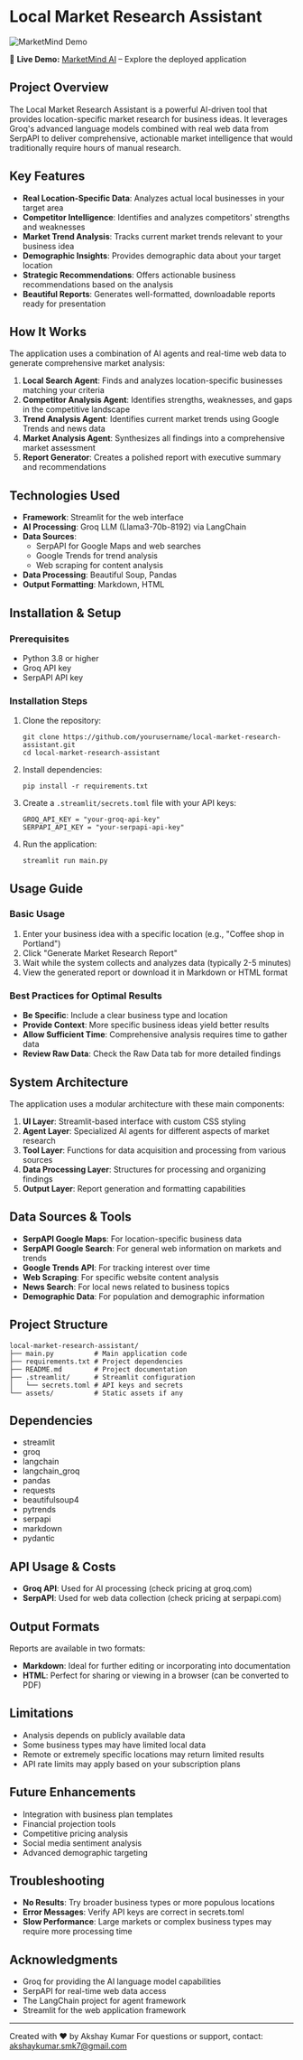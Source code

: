 # Local Market Research Assistant

![MarketMind Demo](assets/marketmind.gif)

🚀 **Live Demo:** [MarketMind AI](https://market-mind-ai-1.onrender.com) – Explore the deployed application

## Project Overview
The Local Market Research Assistant is a powerful AI-driven tool that provides location-specific market research for business ideas. It leverages Groq's advanced language models combined with real web data from SerpAPI to deliver comprehensive, actionable market intelligence that would traditionally require hours of manual research.

## Key Features
- **Real Location-Specific Data**: Analyzes actual local businesses in your target area
- **Competitor Intelligence**: Identifies and analyzes competitors' strengths and weaknesses
- **Market Trend Analysis**: Tracks current market trends relevant to your business idea
- **Demographic Insights**: Provides demographic data about your target location
- **Strategic Recommendations**: Offers actionable business recommendations based on the analysis
- **Beautiful Reports**: Generates well-formatted, downloadable reports ready for presentation

## How It Works
The application uses a combination of AI agents and real-time web data to generate comprehensive market analysis:

1. **Local Search Agent**: Finds and analyzes location-specific businesses matching your criteria
2. **Competitor Analysis Agent**: Identifies strengths, weaknesses, and gaps in the competitive landscape
3. **Trend Analysis Agent**: Identifies current market trends using Google Trends and news data
4. **Market Analysis Agent**: Synthesizes all findings into a comprehensive market assessment
5. **Report Generator**: Creates a polished report with executive summary and recommendations

## Technologies Used
- **Framework**: Streamlit for the web interface
- **AI Processing**: Groq LLM (Llama3-70b-8192) via LangChain
- **Data Sources**:
  - SerpAPI for Google Maps and web searches
  - Google Trends for trend analysis
  - Web scraping for content analysis
- **Data Processing**: Beautiful Soup, Pandas
- **Output Formatting**: Markdown, HTML

## Installation & Setup

### Prerequisites
- Python 3.8 or higher
- Groq API key
- SerpAPI API key

### Installation Steps
1. Clone the repository:
   ```
   git clone https://github.com/yourusername/local-market-research-assistant.git
   cd local-market-research-assistant
   ```

2. Install dependencies:
   ```
   pip install -r requirements.txt
   ```

3. Create a `.streamlit/secrets.toml` file with your API keys:
   ```
   GROQ_API_KEY = "your-groq-api-key"
   SERPAPI_API_KEY = "your-serpapi-api-key"
   ```

4. Run the application:
   ```
   streamlit run main.py
   ```

## Usage Guide

### Basic Usage
1. Enter your business idea with a specific location (e.g., "Coffee shop in Portland")
2. Click "Generate Market Research Report"
3. Wait while the system collects and analyzes data (typically 2-5 minutes)
4. View the generated report or download it in Markdown or HTML format

### Best Practices for Optimal Results
- **Be Specific**: Include a clear business type and location
- **Provide Context**: More specific business ideas yield better results
- **Allow Sufficient Time**: Comprehensive analysis requires time to gather data
- **Review Raw Data**: Check the Raw Data tab for more detailed findings

## System Architecture
The application uses a modular architecture with these main components:

1. **UI Layer**: Streamlit-based interface with custom CSS styling
2. **Agent Layer**: Specialized AI agents for different aspects of market research
3. **Tool Layer**: Functions for data acquisition and processing from various sources
4. **Data Processing Layer**: Structures for processing and organizing findings
5. **Output Layer**: Report generation and formatting capabilities

## Data Sources & Tools
- **SerpAPI Google Maps**: For location-specific business data
- **SerpAPI Google Search**: For general web information on markets and trends
- **Google Trends API**: For tracking interest over time
- **Web Scraping**: For specific website content analysis
- **News Search**: For local news related to business topics
- **Demographic Data**: For population and demographic information

## Project Structure
```
local-market-research-assistant/
├── main.py          # Main application code
├── requirements.txt # Project dependencies
├── README.md        # Project documentation
├── .streamlit/      # Streamlit configuration
│   └── secrets.toml # API keys and secrets
└── assets/          # Static assets if any
```

## Dependencies
- streamlit
- groq
- langchain
- langchain_groq
- pandas
- requests
- beautifulsoup4
- pytrends
- serpapi
- markdown
- pydantic

## API Usage & Costs
- **Groq API**: Used for AI processing (check pricing at groq.com)
- **SerpAPI**: Used for web data collection (check pricing at serpapi.com)

## Output Formats
Reports are available in two formats:
- **Markdown**: Ideal for further editing or incorporating into documentation
- **HTML**: Perfect for sharing or viewing in a browser (can be converted to PDF)

## Limitations
- Analysis depends on publicly available data
- Some business types may have limited local data
- Remote or extremely specific locations may return limited results
- API rate limits may apply based on your subscription plans

## Future Enhancements
- Integration with business plan templates
- Financial projection tools
- Competitive pricing analysis
- Social media sentiment analysis
- Advanced demographic targeting

## Troubleshooting
- **No Results**: Try broader business types or more populous locations
- **Error Messages**: Verify API keys are correct in secrets.toml
- **Slow Performance**: Large markets or complex business types may require more processing time


## Acknowledgments
- Groq for providing the AI language model capabilities
- SerpAPI for real-time web data access
- The LangChain project for agent framework
- Streamlit for the web application framework

---

Created with ❤️ by Akshay Kumar
For questions or support, contact: akshaykumar.smk7@gmail.com
